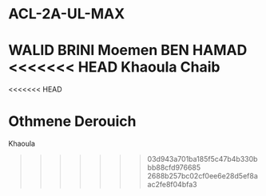 # ACL-2A-UL-MAX
WALID BRINI
Moemen BEN HAMAD
<<<<<<< HEAD
Khaoula Chaib 
=======
<<<<<<< HEAD

Othmene Derouich
=======
Khaoula
>>>>>>> 03d943a701ba185f5c47b4b330bbb88cfd976685
>>>>>>> 2688b257bc02cf0ee6e28d5ef8aac2fe8f04bfa3
